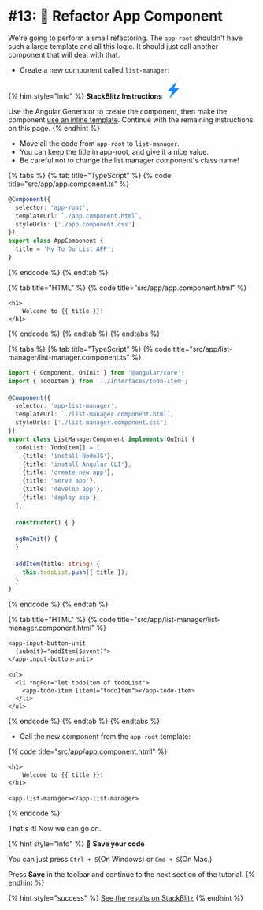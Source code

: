 # \#13: 🚧 Refactor App Component

We're going to perform a small refactoring. The `app-root` shouldn't have such a large template and all this logic. It should just call another component that will deal with that.

* Create a new component called `list-manager`: 



{% hint style="info" %}
**StackBlitz Instructions** ![](../.gitbook/assets/stackblitz-hint.svg)

Use the Angular Generator to create the component, then make the component [use an inline template](https://nggirls-australia.gitbook.io/tutorial/workshop-todo-list/component#inline-template). Continue with the remaining instructions on this page.
{% endhint %}

* Move all the code from `app-root` to `list-manager`.  
* You can keep the title in app-root, and give it a nice value.
* Be careful not to change the list manager component's class name!

{% tabs %}
{% tab title="TypeScript" %}
{% code title="src/app/app.component.ts" %}
```typescript
@Component({
  selector: 'app-root',
  templateUrl: `./app.component.html`,
  styleUrls: ['./app.component.css']
})
export class AppComponent {
  title = 'My To Do List APP';
}
```
{% endcode %}
{% endtab %}

{% tab title="HTML" %}
{% code title="src/app/app.component.html" %}
```
<h1>
    Welcome to {{ title }}!
</h1>
```
{% endcode %}
{% endtab %}
{% endtabs %}

{% tabs %}
{% tab title="TypeScript" %}
{% code title="src/app/list-manager/list-manager.component.ts" %}
```typescript
import { Component, OnInit } from '@angular/core';
import { TodoItem } from '../interfaces/todo-item';

@Component({
  selector: 'app-list-manager',
  templateUrl: `./list-manager.component.html`,
  styleUrls: ['./list-manager.component.css']
})
export class ListManagerComponent implements OnInit {
  todoList: TodoItem[] = [
    {title: 'install NodeJS'},
    {title: 'install Angular CLI'},
    {title: 'create new app'},
    {title: 'serve app'},
    {title: 'develop app'},
    {title: 'deploy app'},
  ];

  constructor() { }

  ngOnInit() {
  }

  addItem(title: string) {    
    this.todoList.push({ title });
  }
}
```
{% endcode %}
{% endtab %}

{% tab title="HTML" %}
{% code title="src/app/list-manager/list-manager.component.html" %}
```
<app-input-button-unit 
  (submit)="addItem($event)">
</app-input-button-unit>

<ul>
  <li *ngFor="let todoItem of todoList">
    <app-todo-item [item]="todoItem"></app-todo-item>
  </li>
</ul>
```
{% endcode %}
{% endtab %}
{% endtabs %}

* Call the new component from the `app-root` template:

{% code title="src/app/app.component.html" %}
```markup
<h1>
    Welcome to {{ title }}!
</h1>

<app-list-manager></app-list-manager>
```
{% endcode %}

That's it! Now we can go on.

{% hint style="info" %}
💾 **Save your code**  
  
You can just press `Ctrl + S`\(On Windows\) or `Cmd + S`\(On Mac.\)  
  
Press **Save** in the toolbar and continue to the next section of the tutorial.
{% endhint %}

{% hint style="success" %}
[See the results on StackBlitz](https://stackblitz.com/github/ng-girls/todo-list-tutorial/tree/master/examples/13-refactor-app-component)
{% endhint %}

